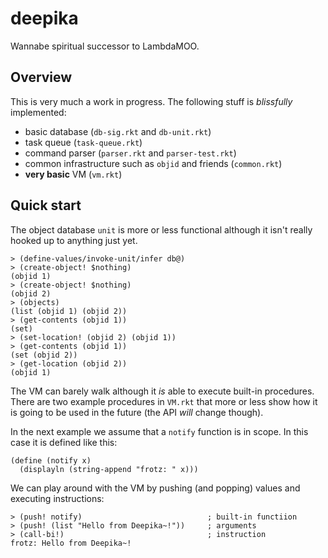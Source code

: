 # deepika
Wannabe spiritual successor to LambdaMOO.

## Overview
This is very much a work in progress. The following stuff is *blissfully* implemented:

* basic database (`db-sig.rkt` and `db-unit.rkt`)
* task queue (`task-queue.rkt`)
* command parser (`parser.rkt` and `parser-test.rkt`)
* common infrastructure such as `objid` and friends (`common.rkt`)
* **very basic** VM (`vm.rkt`)

## Quick start
The object database `unit` is more or less functional although it isn't really hooked up to anything just yet.
```
> (define-values/invoke-unit/infer db@)
> (create-object! $nothing)        
(objid 1)
> (create-object! $nothing)        
(objid 2)
> (objects)                        
(list (objid 1) (objid 2))
> (get-contents (objid 1))         
(set)
> (set-location! (objid 2) (objid 1))
> (get-contents (objid 1))
(set (objid 2))
> (get-location (objid 2))
(objid 1)
```

The VM can barely walk although it *is* able to execute built-in procedures. There are two example procedures in `VM.rkt` that more or less show how it is going to be used in the future (the API *will* change though).

In the next example we assume that a `notify` function is in scope. In this case it is defined like this:
```
(define (notify x)
  (displayln (string-append "frotz: " x)))
```

We can play around with the VM by pushing (and popping) values and executing instructions:

```
> (push! notify)                            ; built-in functiion
> (push! (list "Hello from Deepika~!"))     ; arguments
> (call-bi!)                                ; instruction
frotz: Hello from Deepika~!
```